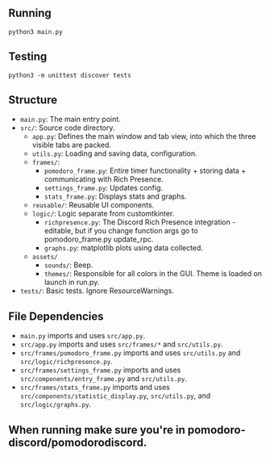 ## Running

`python3 main.py`

## Testing

`python3 -m unittest discover tests`

## Structure

- `main.py`: The main entry point.
- `src/`: Source code directory.
  - `app.py`: Defines the main window and tab view, into which the three visible tabs are packed.
  - `utils.py`: Loading and saving data, configuration.
  - `frames/`:
    - `pomodoro_frame.py`: Entire timer functionality + storing data + communicating with Rich Presence.
    - `settings_frame.py`: Updates config.
    - `stats_frame.py`: Displays stats and graphs.
  - `reusable/`: Reusable UI components.
  - `logic/`: Logic separate from customtkinter.
    - `richpresence.py`: The Discord Rich Presence integration - editable, but if you change function args go to pomodoro_frame.py update_rpc.
    - `graphs.py`: matplotlib plots using data collected.
  - `assets/`
    - `sounds/`: Beep.
    - `themes/`: Responsible for all colors in the GUI. Theme is loaded on launch in run.py.
- `tests/`: Basic tests. Ignore ResourceWarnings.

## File Dependencies

- `main.py` imports and uses `src/app.py`.
- `src/app.py` imports and uses `src/frames/*` and `src/utils.py`.
- `src/frames/pomodoro_frame.py` imports and uses `src/utils.py` and `src/logic/richpresence.py`.
- `src/frames/settings_frame.py` imports and uses `src/components/entry_frame.py` and `src/utils.py`.
- `src/frames/stats_frame.py` imports and uses `src/components/statistic_display.py`, `src/utils.py`, and `src/logic/graphs.py`.

## When running make sure you're in pomodoro-discord/pomodorodiscord.
